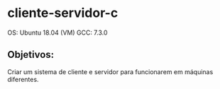 # cliente-servidor-c

OS: Ubuntu 18.04 (VM)
GCC: 7.3.0

## Objetivos:
Criar um sistema de cliente e servidor para funcionarem em máquinas diferentes.

